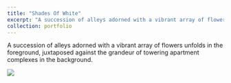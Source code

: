 ```yaml
---
title: "Shades Of White"
excerpt: "A succession of alleys adorned with a vibrant array of flowers unfolds in the foreground, juxtaposed against the grandeur of towering apartment complexes in the background. <br/><img src='/tempdir/images/captures/10.jpg'>"
collection: portfolio
---
```

A succession of alleys adorned with a vibrant array of flowers unfolds in the foreground, juxtaposed against the grandeur of towering apartment complexes in the background.


<img src='/tempdir/images/captures/10.jpg'>